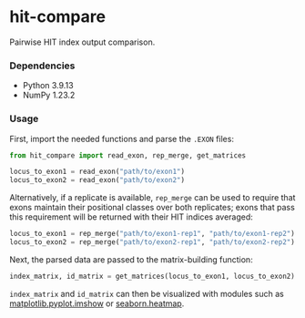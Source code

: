 # hit-compare
Pairwise HIT index output comparison.

### Dependencies
- Python 3.9.13
- NumPy 1.23.2

### Usage
First, import the needed functions and parse the `.EXON` files:

```python
from hit_compare import read_exon, rep_merge, get_matrices

locus_to_exon1 = read_exon("path/to/exon1")
locus_to_exon2 = read_exon("path/to/exon2")
```
Alternatively, if a replicate is available, `rep_merge` can be used to require 
that exons maintain their positional classes over both replicates; exons that 
pass this requirement will be returned with their HIT indices averaged:
```python
locus_to_exon1 = rep_merge("path/to/exon1-rep1", "path/to/exon1-rep2")
locus_to_exon2 = rep_merge("path/to/exon2-rep1", "path/to/exon2-rep2")
```
Next, the parsed data are passed to the matrix-building function:
```python
index_matrix, id_matrix = get_matrices(locus_to_exon1, locus_to_exon2)
```

`index_matrix` and `id_matrix` can then be visualized with modules
such as [matplotlib.pyplot.imshow](http://matplotlib.pyplot.imshow) or 
[seaborn.heatmap](https://seaborn.pydata.org/generated/seaborn.heatmap.html). 
